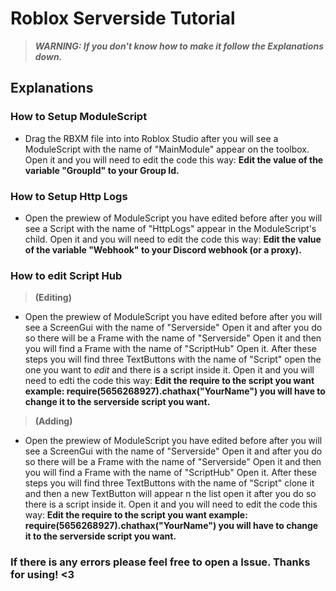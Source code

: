 # Roblox Serverside Tutorial

> ***WARNING: If you don't know how to make it follow the Explanations down.***

## Explanations



### How to Setup ModuleScript 
- Drag the RBXM file into into Roblox Studio after you will see a ModuleScript with the name of "MainModule" appear on the toolbox. Open it and you will need to edit the code this way: **Edit the value of the variable "GroupId" to your Group Id.**

### How to Setup Http Logs
- Open the prewiew of ModuleScript you have edited before after you will see a Script with the name of "HttpLogs" appear in the ModuleScript's child. Open it and you will need to edit the code this way: **Edit the value of the variable "Webhook" to your Discord webhook (or a proxy).**

### How to edit Script Hub
>**(Editing)**
- Open the prewiew of ModuleScript you have edited before after you will see a ScreenGui with the name of "Serverside" Open it and after you do so there will be a Frame with the name of "Serverside" Open it and then you will find a Frame with the name of "ScriptHub" Open it. After these steps you will find three TextButtons with the name of "Script" open the one you want to *edit* and there is a script inside it. Open it and you will need to edti the code this way: **Edit the require to the script you want example: 
require(5656268927).chathax("YourName") you will have to change it to the serverside script you want.**  

> **(Adding)**
- Open the prewiew of ModuleScript you have edited before after you will see a ScreenGui with the name of "Serverside" Open it and after you do so there will be a Frame with the name of "Serverside" Open it and then you will find a Frame with the name of "ScriptHub" Open it. After these steps you will find three TextButtons with the name of "Script" clone it and then a new TextButton will appear n the list open it after you do so there is a script inside it. Open it and you will need to edit the code this way: **Edit the require to the script you want example: require(5656268927).chathax("YourName") you will have to change it to the serverside script you want.**  


### If there is any errors please feel free to open a Issue. Thanks for using! <3
